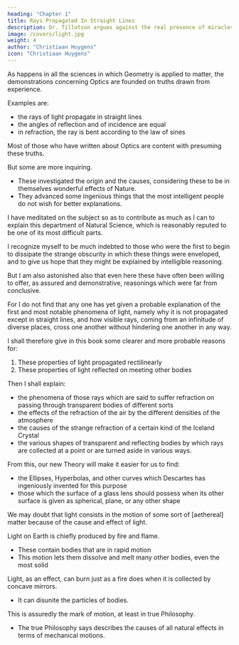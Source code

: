 ```yaml
---
heading: "Chapter 1"
title: Rays Propagated In Straight Lines
description: Dr. Tillotson argues against the real presence of miracles. His argument is the most concise, elegant, and strong against miracles
image: /covers/light.jpg
weight: 4
author: "Christiaan Huygens"
icon: "Christiaan Huygens"
---
```




<!-- CHAP. I. On Rays Propagated in Straight Lines.
That Light is produced by a certain movement.	p. 3
That no substance passes from the luminous object to the eyes.	p. 3
That Light spreads spherically, almost as Sound does.	p. 4
Whether Light takes time to spread.	p. 4
Experience seeming to prove that it passes instantaneously.	p. 5
Experience proving that it takes time.	p. 8
How much its speed is greater than that of Sound.	p. 10
In what the emission of Light differs from that of Sound.	p. 10
That it is not the same medium which serves for Light and Sound.	p. 11
How Sound is propagated.	p. 12
How Light is propagated.	p. 14
Detailed Remarks on the propagation of Light.	p. 15
Why Rays are propagated only in straight lines.	p. 20
How Light coming in different directions can cross itself.	p. 22
CHAP. II. On Reflexion.
Demonstration of equality of angles of incidence and reflexion.	p. 23
Why the incident and reflected rays are in the same plane perpendicular to the reflecting surface.	p. 25
That it is not needful for the reflecting surface to be perfectly flat to attain equality of the angles of incidence and reflexion.	p. 27
CHAP. III. On Refraction.
That bodies may be transparent without any substance passing through them.	p. 29
Proof that the ethereal matter passes through transparent bodies.	p. 30
How this matter passing through can render them transparent.	p. 31
That the most solid bodies in appearance are of a very loose texture.	p. 31
That Light spreads more slowly in water and in glass than in air.	p. 32
Third hypothesis to explain transparency, and the retardation which Light suffers.	p. 32
On that which makes bodies opaque.	p. 34
Demonstration why Refraction obeys the known proportion of Sines.	p. 35
Why the incident and refracted Rays produce one another reciprocally.	p. 39
Why Reflexion within a triangular glass prism is suddenly augmented when the Light can no longer penetrate.	p. 40
That bodies which cause greater Refraction also cause stronger Reflexion.	p. 42
Demonstration of the Theorem of Mr. Fermat.	p. 43
CHAP. IV. On the Refraction of the Air.
That the emanations of Light in the air are not spherical.	p. 45
How consequently some objects appear higher than they are.	p. 47
How the Sun may appear on the Horizon before he has risen.	p. 49
That the rays of light become curved in the Air of the Atmosphere, and what effects this produces.	p. 50
CHAP. V. On the Strange Refraction of Iceland Crystal.
That this Crystal grows also in other countries.	p. 52
Who first-wrote about it.	p. 53
Description of Iceland Crystal; its substance, shape, and properties.	p. 53
That it has two different Refractions.	p. 54
That the ray perpendicular to the surface suffers refraction, and that some rays inclined to the surface pass without suffering refraction.	p. 55
Observation of the refractions in this Crystal.	p. 56
That there is a Regular and an Irregular Refraction.	p. 57
The way of measuring the two Refractions of Iceland Crystal.	p. 57
Remarkable properties of the Irregular Refraction.	p. 60
Hypothesis to explain the double Refraction.	p. 61
That Rock Crystal has also a double Refraction.	p. 62
Hypothesis of emanations of Light, within Iceland Crystal, of spheroidal form, for the Irregular Refraction.	p. 63
How a perpendicular ray can suffer Refraction.	p. 64
How the position and form of the spheroidal emanations in this Crystal can be defined.	p. 65
Explanation of the Irregular Refraction by these spheroidal emanations.	p. 67
Easy way to find the Irregular Refraction of each incident ray.	p. 70
Demonstration of the oblique ray which traverses the Crystal without being refracted.	p. 73
Other irregularities of Refraction explained.	p. 76
That an object placed beneath the Crystal appears double, in two images of different heights.	p. 81
Why the apparent heights of one of the images change on changing the position of the eyes above the Crystal.	p. 85
Of the different sections of this Crystal which produce yet other refractions, and confirm all this Theory.	p. 88
Particular way of polishing the surfaces after it has been cut.	p. 91
Surprising phenomenon touching the rays which pass through two separated pieces; the cause of which is not explained.	p. 92
Probable conjecture on the internal composition of Iceland Crystal, and of what figure its particles are.	p. 95
Tests to confirm this conjecture.	p. 97
Calculations which have been supposed in this Chapter.	p. 99
CHAP. VI. On the Figures of transparent bodies which serve for Refraction and for Reflexion.
General and easy rule to find these Figures.	p. 106
Invention of the Ovals of Mr. Des Cartes for Dioptrics.	p. 109
How he was able to find these Lines.	p. 114
Way of finding the surface of a glass for perfect refraction, when the other surface is given.	p. 116
Remark on what happens to rays refracted at a spherical surface.	p. 123
Remark on the curved line which is formed by reflexion in a spherical concave mirror.	p. 126
 -->



As happens in all the sciences in which Geometry is applied to matter, the demonstrations concerning Optics are founded on truths drawn from experience. 

Examples are:
- the rays of light propagate in straight lines
- the angles of reflection and of incidence are equal
- in refraction, the ray is bent according to the law of sines

<!-- , now so well known, and which is no less certain than the preceding laws. -->

Most of those who have written about Optics are content with presuming these truths. 

But some are more inquiring. 
- These investigated the origin and the causes, considering these to be in themselves wonderful effects of Nature. 
- They advanced some ingenious things that the most intelligent people do not wish for better explanations. 

I have meditated on the subject so as to contribute as much as I can to explain this department of Natural Science, which is reasonably reputed to be one of its most difficult parts. 

I recognize myself to be much indebted to those who were the first to begin to dissipate the strange obscurity in which these things were enveloped, and to give us hope that they might be explained by intelligible reasoning. 

But I am also astonished also that even here these have often been willing to offer, as assured and demonstrative, reasonings which were far from conclusive. 

For I do not find that any one has yet given a probable explanation of the first and most notable phenomena of light, namely why it is not propagated except in straight lines, and how visible rays, coming from an infinitude of diverse places, cross one another without hindering one another in any way.

I shall therefore give in this book some clearer and more probable reasons for:
<!-- , to give, in accordance with the principles accepted in the Philosophy of the present day,  -->

1. These properties of light propagated rectilinearly
2. These properties of light reflected on meeting other bodies

Then I shall explain:
- the phenomena of those rays which are said to suffer refraction on passing through transparent bodies of different sorts
- the effects of the refraction of the air by the different densities of the atmosphere
- the causes of the strange refraction of a certain kind of the Iceland Crystal
- the various shapes of transparent and reflecting bodies by which rays are collected at a point or are turned aside in various ways. 

From this, our new Theory will make it easier for us to find:
- the Ellipses, Hyperbolas, and other curves which Descartes has ingeniously invented for this purpose
- those which the surface of a glass lens should possess when its other surface is given as spherical, plane, or  any other shape

We may doubt that light consists in the motion of some sort of [aethereal] matter because of the cause and effect of light. 

Light on Earth is chiefly produced by fire and flame.
- These contain bodies that are in rapid motion
- This motion lets them dissolve and melt many other bodies, even the most solid

Light, as an effect, can burn just as a fire does when it is collected by concave mirrors.
- It can disunite the particles of bodies.

This is assuredly the mark of motion, at least in true Philosophy.
- The true Philosophy says describes the causes of all natural effects in terms of mechanical motions.

 <!-- This, in my opinion, we must necessarily do, or else renounce all hopes of ever comprehending anything in Physics. -->